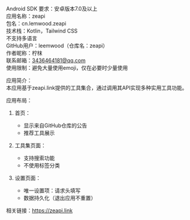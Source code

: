 Android SDK 要求：安卓版本7.0及以上  
应用名称：zeapi  
包名：cn.lemwood.zeapi  
技术栈：Kotlin，Tailwind CSS  
不支持多语言  
GitHub用户：leemwood（仓库名：zeapi）  
作者昵称：柠枺  
联系邮箱：3436464181@qq.com  
使用限制：避免大量使用emoji，仅在必要时少量使用  

应用简介：  
本应用基于zeapi.link提供的工具集合，通过调用其API实现多种实用工具功能。  

应用布局：  
1. 首页：  
   - 显示来自GitHub仓库的公告  
   - 推荐工具展示  

2. 工具集页面：  
   - 支持搜索功能  
   - 不使用标签分类  

3. 设置页面：  
   - 唯一设置项：请求头填写  
   - 数据持久化（退出应用不重置）  

相关链接：https://zeapi.link